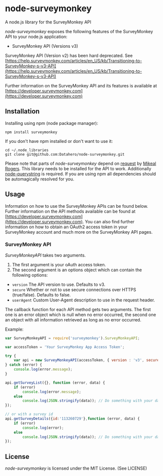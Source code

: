 # node-surveymonkey

A node.js library for the SurveyMonkey API

_node-surveymonkey_ exposes the following features of the SurveyMonkey API to your node.js application:
 
 * SurveyMonkey API (Versions v3)
 
 SurveyMonkey API (Version v2) has been hard deprecated. See [https://help.surveymonkey.com/articles/en_US/kb/Transitioning-to-SurveyMonkey-s-v3-API](https://help.surveymonkey.com/articles/en_US/kb/Transitioning-to-SurveyMonkey-s-v3-API)

Further information on the SurveyMonkey API and its features is available at [https://developer.surveymonkey.com](https://developer.surveymonkey.com)

## Installation

Installing using npm (node package manager):

    npm install surveymonkey
    
If you don't have npm installed or don't want to use it:

    cd ~/.node_libraries
    git clone git@github.com:Datahero/node-surveymonkey.git

Please note that parts of _node-surveymonkey_ depend on [request](http://github.com/mikeal/request) by [Mikeal Rogers](http://github.com/mikeal). This library needs to be installed for the API to work. Additionally [node-querystring](http://github.com/visionmedia/node-querystring) is required. If you are using npm all dependencies should be automagically resolved for you.

## Usage

Information on how to use the SurveyMonkey APIs can be found below. Further information on the API methods available can be found at [https://developer.surveymonkey.com](https://developer.surveymonkey.com). You can also find further information on how to obtain an OAuth2 access token in your SurveyMonkey account and much more on the SurveyMonkey API pages.

### SurveyMonkey API

_SurveyMonkeyAPI_ takes two arguments.
1. The first argument is your oAuth access token.
2. The second argument is an options object which can contain the following options:

 * `version` The API version to use. Defaults to v3.
 * `secure` Whether or not to use secure connections over HTTPS (true/false). Defaults to false.
 * `userAgent` Custom User-Agent description to use in the request header.
 
The callback function for each API method gets two arguments. The first one is an error object which is null when no error occurred, the second one an object with all information retrieved as long as no error occurred.

Example:

```javascript
var SurveyMonkeyAPI = require('surveymonkey').SurveyMonkeyAPI;

var accessToken = 'Your SurveyMonkey App Access Token';

try { 
    var api = new SurveyMonkeyAPI(accessToken, { version : 'v3', secure : false });
} catch (error) {
    console.log(error.message);
}

api.getSurveyList({}, function (error, data) {
    if (error)
        console.log(error.message);
    else
        console.log(JSON.stringify(data)); // Do something with your data!
});

// or with a survey id
api.getSurveyDetails({id:'113260729'},function (error, data) {
    if (error)
        console.log(error);
    else
        console.log(JSON.stringify(data)); // Do something with your data!
});
```
  
## License

_node-surveymonkey_ is licensed under the MIT License. (See LICENSE) 
